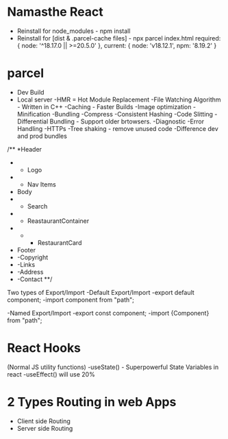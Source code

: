 # Namasthe React
- Reinstall for node_modules - npm install
- Reinstall for [dist & .parcel-cache files] - npx parcel index.html
  required: { node: '^18.17.0 || >=20.5.0' },
  current: { node: 'v18.12.1', npm: '8.19.2' }
# parcel

- Dev Build
- Local server
  -HMR = Hot Module Replacement
  -File Watching Algorithm - Written in C++
  -Caching - Faster Builds
  -Image optimization
  -Minification
  -Bundling
  -Compress
  -Consistent Hashing
  -Code Slitting
  -Differential Bundling - Support older brtowsers.
  -Diagnostic
  -Error Handling
  -HTTPs
  -Tree shaking - remove unused code
  -Difference dev and prod bundles

/\*\*
\*Header

- - Logo
- - Nav Items
- Body
- - Search
- - ReastaurantContainer
- - - RestaurantCard
- Footer
- -Copyright
- -Links
- -Address
- -Contact
  \*\*/

Two types of Export/Import
-Default Export/Import
-export default component;
-import component from "path";

-Named Export/Import
-export const component;
-import {Component} from "path";


# React Hooks
(Normal JS utility functions)
-useState()  -  Superpowerful State Variables in react
-useEffect()   will use 20%

# 2 Types Routing in web Apps
 - Client side Routing
 - Server side Routing


 
